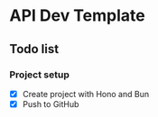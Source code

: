 # API Dev Template

## Todo list

### Project setup

- [x] Create project with Hono and Bun
- [x] Push to GitHub
